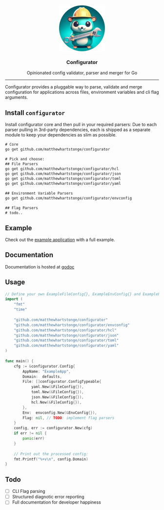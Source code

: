 <p align="center">
  <img alt="Configurator logo" src="assets/configurator-circle.png" height="150" />
  <h3 align="center">Configurator</h3>
      <p align="center">Opinionated config validator, parser and merger for Go</p>
</p>

---

Configurator provides a pluggable way to parse, validate and merge configuration
for applications across files, environment variables and cli flag arguments.


## Install `configurator`

Install configurator core and then pull in your required parsers:
Due to each parser pulling in 3rd-party dependencies, each is shipped as a
separate module to keep your dependencies as slim as possible.

```shell
# Core
go get github.com/matthewhartstonge/configurator

# Pick and choose:
## File Parsers
go get github.com/matthewhartstonge/configurator/hcl
go get github.com/matthewhartstonge/configurator/json
go get github.com/matthewhartstonge/configurator/toml
go get github.com/matthewhartstonge/configurator/yaml

## Environment Variable Parsers
go get github.com/matthewhartstonge/configurator/envconfig

## Flag Parsers
# todo..
```

## Example

Check out the [example application](/_example) with a full example.

## Documentation

Documentation is hosted at [godoc](https://pkg.go.dev/github.com/matthewhartstonge/configurator)

## Usage

```go
// Define your own ExampleFileConfig{}, ExampleEnvConfig{} and ExampleFlagConfig{}
import (
    "fmt"
    "time"
    
    "github.com/matthewhartstonge/configurator"
    "github.com/matthewhartstonge/configurator/envconfig"
    "github.com/matthewhartstonge/configurator/hcl"
    "github.com/matthewhartstonge/configurator/json"
    "github.com/matthewhartstonge/configurator/toml"
    "github.com/matthewhartstonge/configurator/yaml"
)

func main() {
    cfg := &configurator.Config{
		AppName: "ExampleApp",
		Domain:  defaults,
		File: []configurator.ConfigTypeable{
			yaml.New(&FileConfig{}),
			toml.New(&FileConfig{}),
			json.New(&FileConfig{}),
			hcl.New(&FileConfig{}),
		},
		Env:  envconfig.New(&EnvConfig{}),
		Flag: nil, // TODO: implement flag parsers
	}
	config, err := configurator.New(cfg)
	if err != nil {
		panic(err)
	}
	
	// Print out the processed config:
	fmt.Printf("%+v\n", config.Domain)
}
```

## Todo

- [ ] CLI Flag parsing
- [ ] Structured diagnotic error reporting
- [ ] Full documentation for developer happiness
